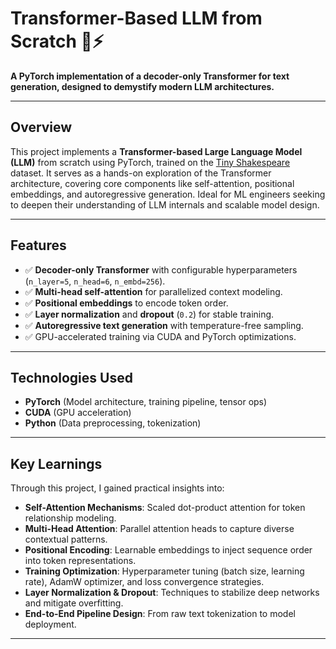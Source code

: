 # Transformer-Based LLM from Scratch 🧠⚡

**A PyTorch implementation of a decoder-only Transformer for text generation, designed to demystify modern LLM architectures.**

---

## Overview  
This project implements a **Transformer-based Large Language Model (LLM)** from scratch using PyTorch, trained on the [Tiny Shakespeare](https://raw.githubusercontent.com/karpathy/char-rnn/master/data/tinyshakespeare/input.txt) dataset. It serves as a hands-on exploration of the Transformer architecture, covering core components like self-attention, positional embeddings, and autoregressive generation. Ideal for ML engineers seeking to deepen their understanding of LLM internals and scalable model design.

---

## Features  
- ✅ **Decoder-only Transformer** with configurable hyperparameters (`n_layer=5`, `n_head=6`, `n_embd=256`).  
- ✅ **Multi-head self-attention** for parallelized context modeling.  
- ✅ **Positional embeddings** to encode token order.  
- ✅ **Layer normalization** and **dropout** (`0.2`) for stable training.  
- ✅ **Autoregressive text generation** with temperature-free sampling.  
- ✅ GPU-accelerated training via CUDA and PyTorch optimizations.  

---

## Technologies Used  
- **PyTorch** (Model architecture, training pipeline, tensor ops)  
- **CUDA** (GPU acceleration)  
- **Python** (Data preprocessing, tokenization)  

---

## Key Learnings  
Through this project, I gained practical insights into:  
- **Self-Attention Mechanisms**: Scaled dot-product attention for token relationship modeling.  
- **Multi-Head Attention**: Parallel attention heads to capture diverse contextual patterns.  
- **Positional Encoding**: Learnable embeddings to inject sequence order into token representations.  
- **Training Optimization**: Hyperparameter tuning (batch size, learning rate), AdamW optimizer, and loss convergence strategies.  
- **Layer Normalization & Dropout**: Techniques to stabilize deep networks and mitigate overfitting.  
- **End-to-End Pipeline Design**: From raw text tokenization to model deployment.  

---
